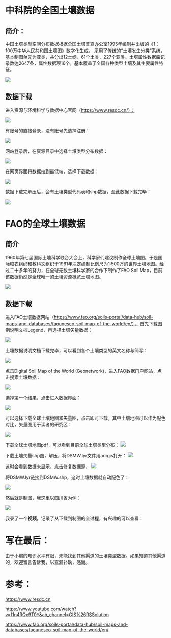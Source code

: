 # 中科院的全国土壤数据

## 简介：

中国土壤类型空间分布数据根据全国土壤普查办公室1995年编制并出版的《1：100万中华人民共和国土壤图》数字化生成， 采用了传统的“土壤发生分类”系统，基本制图单元为亚类，共分出12土纲，61个土类，227个亚类。土壤属性数据库记录数达2647条，属性数据项16个，基本覆盖了全国各种类型土壤及其主要属性特征。

![](https://gitee.com/kitmyfaceplease/image_upload/raw/master/image/20211222222219.png)

## **数据下载**

进入资源与环境科学与数据中心官网（https://www.resdc.cn/）：

![](https://gitee.com/kitmyfaceplease/image_upload/raw/master/image/20211222221821.png)

有账号的直接登录，没有账号先选择注册：

![](https://gitee.com/kitmyfaceplease/image_upload/raw/master/image/20211222221913.png)

网站登录后，在资源目录中选择土壤类型分布数据：

![](https://gitee.com/kitmyfaceplease/image_upload/raw/master/image/20211222222002.png)

在网页界面将数据拉到最低端，选择下载数据：

![](https://gitee.com/kitmyfaceplease/image_upload/raw/master/image/20211222222313.png)

数据下载完解压后，会有土壤类型代码表和shp数据，至此数据下载完毕：

![](https://gitee.com/kitmyfaceplease/image_upload/raw/master/image/20211222222418.png)

# FAO的全球土壤数据

## 简介

1960年第七届国际土壤科学联合大会上，科学家们建议制作全球土壤图。于是国际粮农组织和教科文组织于1961年决定编制比例尺为1:500万的世界土壤地图。经过二十多年的努力，在全球无数土壤科学家的合作下制作了FAO Soil Map，目前该数据仍然是全球唯一的土壤资源概览土壤地图。

![](https://gitee.com/kitmyfaceplease/image_upload/raw/master/image/20211222221627.png)

## 数据下载

进入FAO土壤数据网站（https://www.fao.org/soils-portal/data-hub/soil-maps-and-databases/faounesco-soil-map-of-the-world/en/），
首先下载图例说明文档Legend，再选择土壤矢量数据：

![](https://gitee.com/kitmyfaceplease/image_upload/raw/master/image/20211222210519.png)

土壤数据说明文档下载完毕，可以看到各个土壤类型的英文名称与简写：

![](https://gitee.com/kitmyfaceplease/image_upload/raw/master/image/20211222212502.png)

点击Digital Soil Map of the World (Geonetwork)，进入FAO数据门户网站，点击搜索土壤数据：

![](https://gitee.com/kitmyfaceplease/image_upload/raw/master/image/20211222214551.png)

选择第一个结果，点击进入数据界面：

![](https://gitee.com/kitmyfaceplease/image_upload/raw/master/image/20211222214859.png)

可以选择下载全球土壤地图和矢量图，点击即可下载。其中土壤地图可以作为配色对比，矢量图用于读者的研究区：

![](https://gitee.com/kitmyfaceplease/image_upload/raw/master/image/20211222215030.png)

下载全球土壤地图pdf，可以看到目前全球土壤类型分布：
![](https://gitee.com/kitmyfaceplease/image_upload/raw/master/image/20211222215328.png)

下载土壤矢量shp图，解压，将DSMW.lyr文件用arcgis打开：
![](https://gitee.com/kitmyfaceplease/image_upload/raw/master/image/20211222215826.png)

这时会看到数据未显示，点击修复数据源，
![](https://gitee.com/kitmyfaceplease/image_upload/raw/master/image/20211222220043.png)

将DSMW.lyr链接到DSMW.shp，这时土壤数据就自动配色了：

![](https://gitee.com/kitmyfaceplease/image_upload/raw/master/image/20211222215718.png)

然后就是制图，我这里以四川省为例：

![](https://gitee.com/kitmyfaceplease/image_upload/raw/master/image/20211222220307.png)

我录了一个**视频**，记录了从下载到制图的全过程，有兴趣的可以查看：

# 写在最后：

由于小编的知识水平有限，未能找到其他渠道的土壤类型数据。如果知道其他渠道的，欢迎留言告诉我，以查漏补缺，感谢。

# 参考：

https://www.resdc.cn

https://www.youtube.com/watch?v=f1n4RQx9T0Y&ab_channel=GIS%26RSSolution

https://www.fao.org/soils-portal/data-hub/soil-maps-and-databases/faounesco-soil-map-of-the-world/en/



